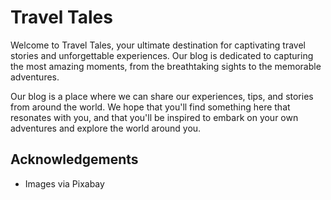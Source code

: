 
# Travel Tales

Welcome to Travel Tales, your ultimate destination for captivating travel stories and unforgettable
        experiences. Our blog is dedicated to capturing the most amazing moments, from the
        breathtaking sights to the memorable adventures.

Our blog is a place where we can share our experiences, tips,
        and stories from around the world. We hope that
        you'll find something here that resonates with you,
        and that you'll be inspired to embark on your own adventures and explore the world around you.


## Acknowledgements

 - Images via Pixabay